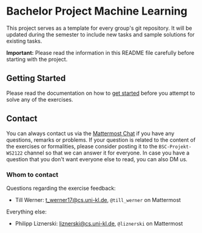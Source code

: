 # Bachelor Project Machine Learning

This project serves as a template for every group's git repository. It will be updated during the semester to include new tasks and sample solutions for existing tasks.

**Important:** Please read the information in this README file carefully before starting with the project.

## Getting Started
Please read the documentation on how to [get started](doc/getting_started.md) before you attempt to solve any of the exercises.

## Contact
You can always contact us via the [Mattermost Chat](https://ml-chat.cs.uni-kl.de) if you have any questions, remarks or problems. If your question is related to the content of the exercises or formalities, please consider posting it to the `BSC-Projekt-WS2122` channel so that we can answer it for everyone. In case you have a question that you don't want everyone else to read, you can also DM us.

### Whom to contact
Questions regarding the exercise feedback:
* Till Werner: [t_werner17@cs.uni-kl.de](mailto:t_werner17@cs.uni-kl.de), `@till_werner` on Mattermost

Everything else:
* Philipp Liznerski: [liznerski@cs.uni-kl.de](mailto:liznerski@cs.uni-kl.de), `@liznerski` on Mattermost

